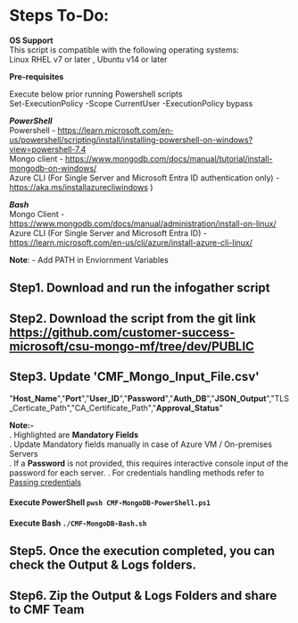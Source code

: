 # Steps To-Do:<br />

**OS Support**<br />
This script is compatible with the following operating systems:<br />
Linux RHEL v7 or later , Ubuntu v14 or later<br />

**Pre-requisites**<br />

Execute below prior running Powershell scripts<br />
Set-ExecutionPolicy -Scope CurrentUser -ExecutionPolicy bypass

***PowerShell***<br />
Powershell -   https://learn.microsoft.com/en-us/powershell/scripting/install/installing-powershell-on-windows?view=powershell-7.4<br /> 
Mongo client - https://www.mongodb.com/docs/manual/tutorial/install-mongodb-on-windows/<br />
Azure CLI (For Single Server and Microsoft Entra ID authentication only) - https://aka.ms/installazurecliwindows )<br /> 

***Bash***<br />
Mongo Client - https://www.mongodb.com/docs/manual/administration/install-on-linux/<br />
Azure CLI (For Single Server and Microsoft Entra ID) - https://learn.microsoft.com/en-us/cli/azure/install-azure-cli-linux/<br /> 

**Note**: - Add PATH in Enviornment Variables<br />
	
## Step1. Download and run the infogather script
## Step2. Download the script from the git link https://github.com/customer-success-microsoft/csu-mongo-mf/tree/dev/PUBLIC

## Step3. Update 'CMF_Mongo_Input_File.csv'
"**Host_Name**","**Port**","**User_ID**","**Password**","**Auth_DB**","**JSON_Output**","TLS_Certicate_Path","CA_Certificate_Path","**Approval_Status**"

**Note:-**<br />
. Highlighted are **Mandatory Fields**<br />
. Update Mandatory fields manually in case of Azure VM / On-premises Servers <br />
. If a **Password** is not provided, this requires interactive console input of the password for each server. 
. For credentials handling methods refer to [Passing credentials](#passing-credentials)
<br />
#### Execute PowerShell `pwsh CMF-MongoDB-PowerShell.ps1`

#### Execute Bash `./CMF-MongoDB-Bash.sh`
      
## Step5. Once the execution completed, you can check the Output & Logs folders.
## Step6. Zip the Output & Logs Folders and share to CMF Team
